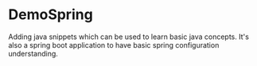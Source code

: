 # DemoSpring
Adding java snippets which can be used to learn basic java concepts.
It's also a spring boot application to have basic spring configuration understanding.